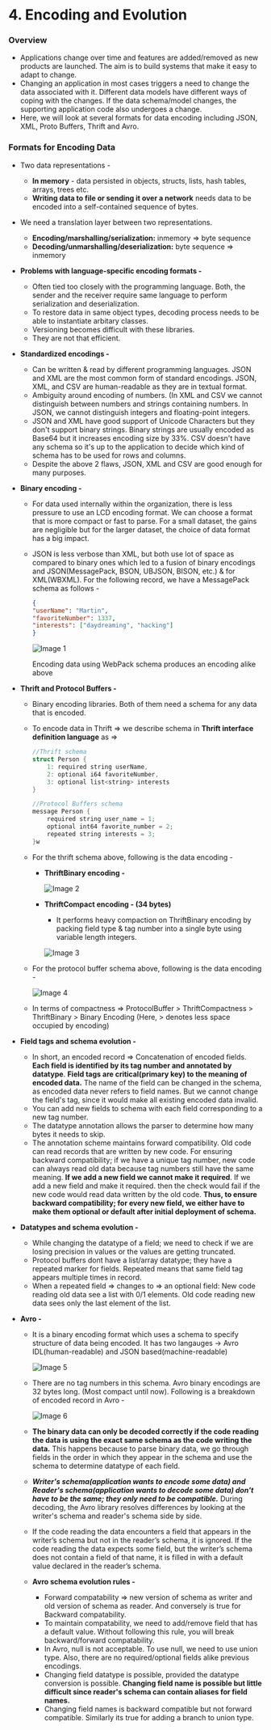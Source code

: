 # 4. Encoding and Evolution

### Overview

- Applications change over time and features are added/removed as new products are launched. The aim is to build systems that make it easy to adapt to change.
- Changing an application in most cases triggers a need to change the data associated with it. Different data models have different ways of coping with the changes. If the data schema/model changes, the supporting application code also undergoes a change.
- Here, we will look at several formats for data encoding including JSON, XML, Proto Buffers, Thrift  and Avro.

### Formats for Encoding Data

- Two data representations -
    - **In memory** - data persisted in objects, structs, lists, hash tables, arrays, trees etc.
    - **Writing data to file or sending it over a network** needs data to be encoded into a self-contained sequence of bytes.
- We need a translation layer between two representations.
    - **Encoding/marshalling/serialization:** inmemory ⇒ byte sequence
    - **Decoding/unmarshalling/deserialization:** byte sequence ⇒ inmemory
- **Problems with language-specific encoding formats -**
    - Often tied too closely with the programming language. Both, the sender and the receiver require same language to perform serialization and deserialization.
    - To restore data in same object types, decoding process needs to be able to instantiate arbitary classes.
    - Versioning becomes difficult with these libraries.
    - They are not that efficient.
- **Standardized encodings -**
    - Can be written & read by different programming languages. JSON and XML are the most common form of standard encodings. JSON, XML, and CSV are human-readable as they are in textual format.
    - Ambiguity around encoding of numbers. (In XML and CSV we cannot distinguish between numbers and strings containing numbers. In JSON, we cannot distinguish integers and floating-point integers.
    - JSON and XML have good support of Unicode Characters but they don't support binary strings. Binary strings are usually encoded as Base64 but it increases encoding size by 33%. CSV doesn't have any schema so it's up to the application to decide which kind of schema has to be used for rows and columns.
    - Despite the above 2 flaws, JSON, XML and CSV are good enough for many purposes.
- **Binary encoding -**
    - For data used internally within the organization, there is less pressure to use an LCD encoding format. We can choose a format that is more compact or fast to parse. For a small dataset, the gains are negligible but for the larger dataset, the choice of data format has a big impact.
    - JSON is less verbose than XML, but both use lot of space as compared to binary ones which led to a fusion of binary encodings and JSON(MessagePack, BSON, UBJSON, BISON, etc.) & for XML(WBXML). For the following record, we have a MessagePack schema as follows -

        ```json
        {
        "userName": "Martin",
        "favoriteNumber": 1337,
        "interests": ["daydreaming", "hacking"]
        }
        ```

        ![Image 1](../../assets/C401.png)

        Encoding data using WebPack schema produces an encoding alike above

- **Thrift and Protocol Buffers -**
    - Binary encoding libraries. Both of them need a schema for any data that is encoded.
    - To encode data in Thrift ⇒ we describe schema in **Thrift interface definition language** as ⇒

        ```c
        //Thrift schema
        struct Person {
        	1: required string userName,
        	2: optional i64 favoriteNumber,
        	3: optional list<string> interests
        }

        //Protocol Buffers schema
        message Person {
        	required string user_name = 1;
        	optional int64 favorite_number = 2;
        	repeated string interests = 3;
        }w
        ```

    - For the thrift schema above, following is the data encoding -
        - **ThriftBinary encoding -**

            ![Image 2](../../assets/C402.png)

        - **ThriftCompact encoding - (34 bytes)**
            - It performs heavy compaction on ThriftBinary encoding by packing field type & tag number into a single byte using variable length integers.

            ![Image 3](../../assets/C403.png)

    - For the protocol buffer schema above, following is the data encoding -

        ![Image 4](../../assets/C404.png)

    - In terms of compactness ⇒ ProtocolBuffer > ThriftCompactness > ThriftBinary > Binary Encoding (Here, > denotes less space occupied by encoding)
- **Field tags and schema evolution -**
    - In short, an encoded record ⇒ Concatenation of encoded fields. **Each field is identified by its tag number and annotated by datatype**. **Field tags are critical(primary key) to the meaning of encoded data.** The name of the field can be changed in the schema, as encoded data never refers to field names. But we cannot change the field's tag, since it would make all existing encoded data invalid.
    - You can add new fields to schema with each field corresponding to a new tag number.
    - The datatype annotation allows the parser to determine how many bytes it needs to skip.
    - The annotation scheme maintains forward compatibility. Old code can read records that are written by new code. For ensuring backward compatibility; if we have a unique tag number, new code can always read old data because tag numbers still have the same meaning. **If we add a new field we cannot make it required**. If we add a new field and make it required. then the check would fail if the new code would read data written by the old code. **Thus, to ensure backward compatibility; for every new field, we either have to make them optional or default after initial deployment of schema.**
- **Datatypes and schema evolution -**
    - While changing the datatype of a field; we need to check if we are losing precision in values or the values are getting truncated.
    - Protocol buffers dont have a list/array datatype; they have a repeated marker for fields. Repeated means that same field tag appears multiple times in record.
    - When a repeated field ⇒ changes to ⇒ an optional field: New code reading old data see a list with 0/1 elements. Old code reading new data sees only the last element of the list.
- **Avro -**
    - It is a binary encoding format which uses a schema to specify structure of data being encoded. It has two langauges → Avro IDL(human-readable) and JSON based(machine-readable)

        ![Image 5](../../assets/C405.png)

    - There are no tag numbers in this schema. Avro binary encodings are 32 bytes long. (Most compact until now). Following is a breakdown of encoded record in Avro -

        ![Image 6](../../assets/C406.png)

    - **The binary data can only be decoded correctly if the code reading the data is using the exact same schema as the code writing the data.** This happens because to parse binary data, we go through fields in the order in which they appear in the schema and use the schema to determine datatype of each field.
    - ***Writer's schema(application wants to encode some data) and Reader's schema(application wants to decode some data) don't have to be the same; they only need to be compatible.*** During decoding, the Avro library resolves differences by looking at the writer's schema and reader's schema side by side.
    - If the code reading the data encounters a field that appears in the writer’s schema but not in the reader’s schema, it is ignored. If the code reading the data expects some field, but the writer’s schema does not contain a field of that name, it is filled in with a default value declared in the reader’s schema.
    - **Avro schema evolution rules -**
        - Forward compatability ⇒ new version of schema as writer and old version of schema as reader. And conversely is true for Backward compatability.
        - To maintain compatability, we need to add/remove field that has a default value. Without following this rule, you will break backward/forward compatability.
        - In Avro, null is not acceptable. To use null, we need to use union type. Also, there are no required/optional fields alike previous encodings.
        - Changing field datatype is possible, provided the datatype conversion is possible. **Changing field name is possible but little difficult since reader's schema can contain aliases for field names.**
        - Changing field names is backward compatible but not forward compatible. Similarly its true for adding a branch to union type.